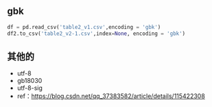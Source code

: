## gbk
```py
df = pd.read_csv('table2_v1.csv',encoding = 'gbk')
df2.to_csv('table2_v2-1.csv',index=None, encoding = 'gbk')
```
## 其他的
* utf-8
* gb18030
* utf-8-sig
* ref：https://blog.csdn.net/qq_37383582/article/details/115422308